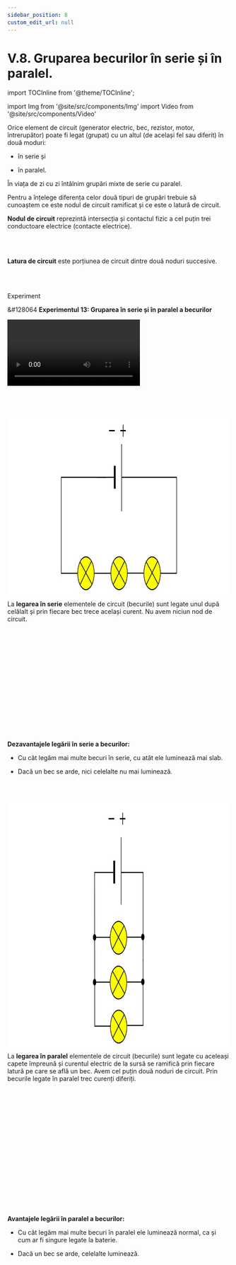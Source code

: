 ```yaml
---
sidebar_position: 8
custom_edit_url: null
---
```


# V.8. Gruparea becurilor în serie și în paralel.


import TOCInline from '@theme/TOCInline';

<TOCInline toc={toc} />


import Img from '@site/src/components/Img'
import Video from '@site/src/components/Video'





Orice element de circuit (generator electric, bec, rezistor, motor, întrerupător) poate fi legat (grupat) cu un altul (de același fel sau diferit) în două moduri: 

- în serie și 

- în paralel.


În viața de zi cu zi întâlnim grupări mixte de serie cu paralel.

Pentru a înțelege diferența celor două tipuri de grupări trebuie să cunoaștem ce este nodul de circuit ramificat și ce este o latură de circuit.



<div class="alert alert--primary" role="alert">

**Nodul de circuit** reprezintă intersecția și contactul fizic a cel puțin trei conductoare electrice (contacte electrice).


</div>


<br></br>


<div class="alert alert--primary" role="alert">

**Latura de circuit** este porțiunea de circuit dintre două noduri succesive.

</div>






<br></br>



Experiment
<div class="alert alert--success" role="alert">

&#128064 **Experimentul 13: Gruparea în serie și în paralel a becurilor**


<Video src="https://www.youtube.com/embed/xUfG-mbu5zU" />



**Materiale necesare:**   
Baterie electrică, 3 becuri identice, fire de legătură.

<br></br>


**Descrierea experimentului:**   
- Leagă un bec la baterie. Observă cât de mult luminează.
- Realizează un montaj, legând unul după altul cele două becuri. Observă cât de mult luminează.
- Realizează un montaj, legând unul după altul cele trei becuri. Observă cât de mult luminează.
- Deșurubează un bec din soclul lui.
- Ce observi ?
  > Cu cât legăm mai multe becuri în serie, cu atât ele luminează mai slab.   
  > Dacă un bec se arde, nici celelalte nu mai luminează.
- Realizează un montaj, legând contactele de același fel ale celor două becuri (contactele centrale legate împreună la o bornă a bateriei, iar contactele laterale legate împreună la cealaltă bornă a bateriei). Observă cât de mult luminează.
- Realizează un montaj, legând contactele de același fel ale celor trei becuri (contactele centrale legate împreună la o bornă a bateriei, iar contactele laterale legate împreună la cealaltă bornă a bateriei). Observă cât de mult luminează.
- Deșurubează un bec.
- Ce observi ?
  > Cu cât legăm mai multe becuri în paralel, ele luminează normal, ca și cum ar fi singure legate la baterie.   
  > Dacă un bec se arde, celelalte luminează.



</div>



<br></br>


<div class="alert alert--primary" role="alert">

<Img className="img-responsive3" src="fizica/clasa6/capitolul5/5_8_1_Poza1_LegareInSerieBecuri_vers2.jpg" width="1000" height="417" /> La <strong>legarea în serie</strong> elementele de circuit (becurile) sunt legate unul după celălalt și prin fiecare bec trece același curent. Nu avem niciun nod de circuit.


<br></br>
<br></br>
<br></br>
<br></br>
<br></br>
<br></br>
<br></br>


**Dezavantajele legării în serie a becurilor:**

- Cu cât legăm mai multe becuri în serie, cu atât ele luminează mai slab.

- Dacă un bec se arde, nici celelalte nu mai luminează.


<br></br>


<Img className="img-responsive3" src="fizica/clasa6/capitolul5/5_8_1_Poza2_LegareInParalelBecuri_vers2.jpg" width="1000" height="562" /> La <strong>legarea în paralel</strong> elementele de circuit (becurile) sunt legate cu aceleași capete împreună și curentul electric de la sursă se ramifică prin fiecare latură pe care se află un bec. Avem cel puțin două noduri de circuit. Prin becurile legate în paralel trec curenți diferiți.


<br></br>
<br></br>
<br></br>
<br></br>
<br></br>
<br></br>
<br></br>
<br></br>



**Avantajele legării în paralel a becurilor:**

- Cu cât legăm mai multe becuri în paralel ele luminează normal, ca și cum ar fi singure legate la baterie.

- Dacă un bec se arde, celelalte luminează.



</div>



